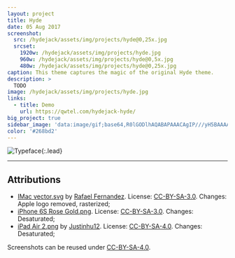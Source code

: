 ```yaml
---
layout: project
title: Hyde
date: 05 Aug 2017
screenshot:
  src: /hydejack/assets/img/projects/hyde@0,25x.jpg
  srcset:
    1920w: /hydejack/assets/img/projects/hyde.jpg
    960w: /hydejack/assets/img/projects/hyde@0,5x.jpg
    480w: /hydejack/assets/img/projects/hyde@0,25x.jpg
caption: This theme captures the magic of the original Hyde theme.
description: >
  TODO
image: /hydejack/assets/img/projects/hyde.jpg
links:
  - title: Demo
    url: https://qwtel.com/hydejack-hyde/
big_project: true
sidebar_image: 'data:image/gif;base64,R0lGODlhAQABAPAAACAgIP///yH5BAAAAAAALAAAAAABAAEAAAICRAEAOw=='
color: '#268bd2'
---
```


![Typeface](/hydejack/assets/img/hyde-1.jpg){:.lead}

***

## Attributions
* [IMac vector.svg](https://commons.wikimedia.org/wiki/File:IMac_vector.svg)
  by [Rafael Fernandez](https://commons.wikimedia.org/wiki/User:TheGoldenBox).
  License: [CC-BY-SA-3.0]. Changes: Apple logo removed, rasterized;
* [iPhone 6S Rose Gold.png](https://commons.wikimedia.org/wiki/File:IPhone_6S_Rose_Gold.png).
  License: [CC-BY-SA-3.0]. Changes: Desaturated;
* [iPad Air 2.png](https://commons.wikimedia.org/wiki/File:IPad_Air_2.png)
  by [Justinhu12](https://commons.wikimedia.org/wiki/User:Justinhu12).
  License: [CC-BY-SA-4.0]. Changes: Desaturated;

Screenshots can be reused under [CC-BY-SA-4.0].

[CC-BY-SA-4.0]: https://creativecommons.org/licenses/by-sa/4.0/
[CC-BY-SA-3.0]: https://creativecommons.org/licenses/by-sa/3.0/

